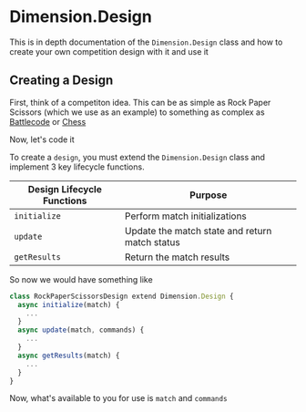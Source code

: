 # Dimension.Design

This is in depth documentation of the `Dimension.Design` class and how to create your own competition design with it and use it

## Creating a Design

First, think of a competiton idea. This can be as simple as Rock Paper Scissors (which we use as an example) to something as complex as [Battlecode](https://battlecode.org) or [Chess](https://en.wikipedia.org/wiki/Chess)

Now, let's code it

To create a `design`, you must extend the `Dimension.Design` class and implement 3 key lifecycle functions.

| Design Lifecycle Functions | Purpose                                        |
| -------------------------- | ---------------------------------------------- |
| `initialize`               | Perform match initializations                  |
| `update`                   | Update the match state and return match status |
| `getResults`               | Return the match results                       |

So now we would have something like


```js
class RockPaperScissorsDesign extend Dimension.Design {
  async initialize(match) {
    ...
  }
  async update(match, commands) {
    ...
  }
  async getResults(match) {
    ...
  }
}
```

Now, what's available to you for use is `match` and `commands`

